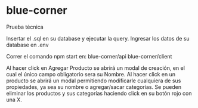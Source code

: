 # blue-corner
Prueba técnica

Insertar el .sql en su database y ejecutar la query.
Ingresar los datos de su database en .env

Correr el comando npm start en:
blue-corner/api 
blue-corner/client

Al hacer click en Agregar Producto se abrirá un modal de creación, en el cual el único campo obligatorio sera su Nombre.
Al hacer click en un producto se abrirá un modal permitiendo modificarle cualquiera de sus propiedades, ya sea su nombre o agregar/sacar categorías.
Se pueden eliminar los productos y sus categorías haciendo click en su botón rojo con una X.

